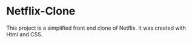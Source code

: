 # Netflix-Clone
This project is a simplified front end clone of Netflix. It was created with Html and CSS.

